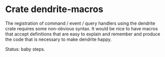 # Crate dendrite-macros

The registration of command / event / query handlers using the dendrite crate requires some non-obvious syntax. It would be nice to have macros that accept definitions that are easy to explain and remember and produce the code that is necessary to make dendrite happy.

Status: baby steps.